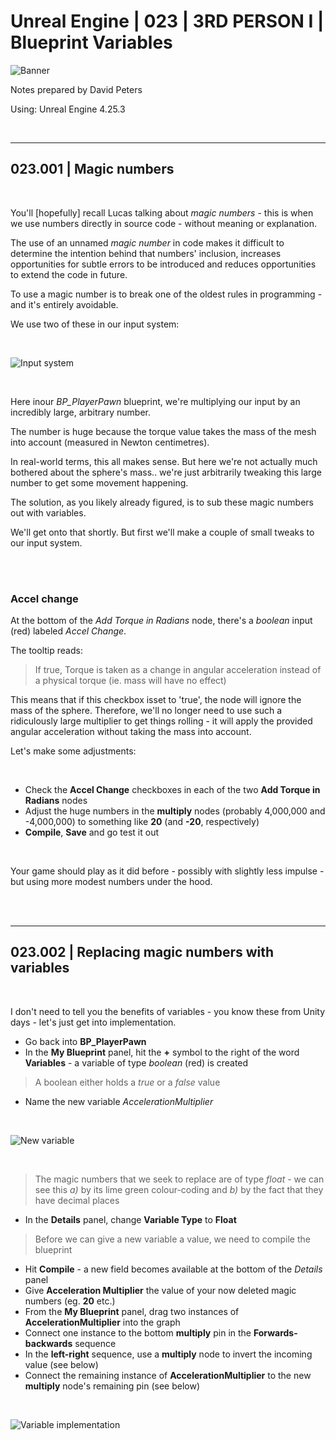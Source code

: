 # Unreal Engine | 023 | 3RD PERSON I | Blueprint Variables

![Banner](https://user-images.githubusercontent.com/36719180/93958681-1a422980-fdab-11ea-8c2b-e665e08294da.png)


Notes prepared by David Peters

Using: Unreal Engine 4.25.3 

<br>

---

## 023.001 | Magic numbers

<br>

You'll [hopefully] recall Lucas talking about *magic numbers* - this is when we use numbers directly in source code - without meaning or explanation.

The use of an unnamed *magic number* in code makes it difficult to determine the intention behind that numbers' inclusion, increases opportunities for subtle errors to be introduced and reduces opportunities to extend the code in future.

To use a magic number is to break one of the oldest rules in programming - and it's entirely avoidable.

We use two of these in our input system:

<br>

![Input system](https://user-images.githubusercontent.com/36719180/95700303-34cd3b80-0ca3-11eb-9219-324ea61b17c8.png)

<br>

Here inour *BP_PlayerPawn* blueprint, we're multiplying our input by an incredibly large, arbitrary number.

The number is huge because the torque value takes the mass of the mesh into account (measured in Newton centimetres).

In real-world terms, this all makes sense. But here we're not actually much bothered about the sphere's mass.. we're just arbitrarily tweaking this large number to get some movement happening.

The solution, as you likely already figured, is to sub these magic numbers out with variables. 

We'll get onto that shortly. But first we'll make a couple of small tweaks to our input system.

<br><br>

### Accel change

At the bottom of the *Add Torque in Radians* node, there's a *boolean* input (red) labeled *Accel Change*.

The tooltip reads:

> If true, Torque is taken as a change in angular acceleration instead of a physical torque (ie. mass will have no effect)

This means that if this checkbox isset to 'true', the node will ignore the mass of the sphere. Therefore, we'll no longer need to use such a ridiculously large multiplier to get things rolling - it will apply the provided angular acceleration without taking the mass into account.

Let's make some adjustments:

<br>

- Check the **Accel Change** checkboxes in each of the two **Add Torque in Radians** nodes
- Adjust the huge numbers in the **multiply** nodes (probably 4,000,000 and -4,000,000) to something like **20** (and **-20**, respectively)
- **Compile**, **Save** and go test it out

<br>

Your game should play as it did before - possibly with slightly less impulse - but using more modest numbers under the hood.

<br><br>

---

## 023.002 | Replacing magic numbers with variables

<br>

I don't need to tell you the benefits of variables - you know these from Unity days - let's just get into implementation.

- Go back into **BP_PlayerPawn**
- In the **My Blueprint** panel, hit the **+** symbol to the right of the word **Variables** - a variable of type *boolean* (red) is created
> A boolean either holds a *true* or a *false* value
- Name the new variable *AccelerationMultiplier*

<br>

![New variable](https://user-images.githubusercontent.com/36719180/95704848-b080b580-0cae-11eb-936f-970798f18597.png)

<br>

> The magic numbers that we seek to replace are of type *float* - we can see this *a)* by its lime green colour-coding and *b)* by the fact that they have decimal places
- In the **Details** panel, change **Variable Type** to **Float**
> Before we can give a new variable a value, we need to compile the blueprint
- Hit **Compile** - a new field becomes available at the bottom of the *Details* panel
- Give **Acceleration Multiplier** the value of your now deleted magic numbers (eg. **20** etc.)
- From the **My Blueprint** panel, drag two instances of **AccelerationMultiplier** into the graph
- Connect one instance to the bottom **multiply** pin in the **Forwards-backwards** sequence
- In the **left-right** sequence, use a **multiply** node to invert the incoming value (see below)
- Connect the remaining instance of **AccelerationMultiplier** to the new **multiply** node's remaining pin (see below)

<br>

![Variable implementation](https://user-images.githubusercontent.com/36719180/95705207-a7dcaf00-0caf-11eb-9142-09102a29be26.png)

<br>






